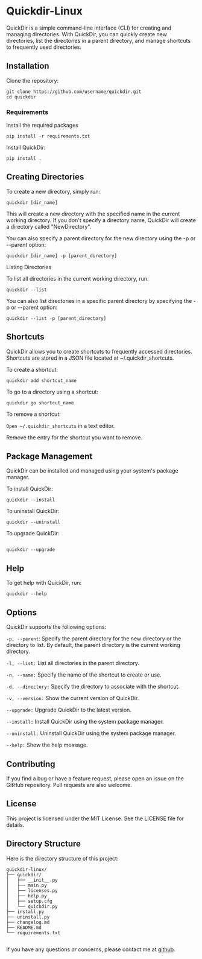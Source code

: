 # Quickdir-Linux
QuickDir is a simple command-line interface (CLI) for creating and managing directories. With QuickDir, you can quickly create new directories, list the directories in a parent directory, and manage shortcuts to frequently used directories. 


## Installation
Clone the repository:

```
git clone https://github.com/username/quickdir.git
cd quickdir
```
### Requirements
Install the required packages
```
pip install -r requirements.txt
```
   
   
Install QuickDir:
```
pip install .
```

## Creating Directories

To create a new directory, simply run:

    quickdir [dir_name]

This will create a new directory with the specified name in the current working directory. If you don't specify a directory name, QuickDir will create a directory called "NewDirectory".


You can also specify a parent directory for the new directory using the -p or --parent option:

    quickdir [dir_name] -p [parent_directory]
      

Listing Directories

To list all directories in the current working directory, run:

    quickdir --list
      

You can also list directories in a specific parent directory by specifying the -p or --parent option:

    quickdir --list -p [parent_directory]

## Shortcuts

QuickDir allows you to create shortcuts to frequently accessed directories. Shortcuts are stored in a JSON file located at ~/.quickdir_shortcuts.

To create a shortcut:
```
quickdir add shortcut_name
```

To go to a directory using a shortcut:
```
quickdir go shortcut_name
```

To remove a shortcut:

`Open ~/.quickdir_shortcuts` in a text editor.


Remove the entry for the shortcut you want to remove.

## Package Management

QuickDir can be installed and managed using your system's package manager.

To install QuickDir:
```
quickdir --install
```

To uninstall QuickDir:
```
quickdir --uninstall
```

To upgrade QuickDir:
```

quickdir --upgrade
```


## Help

To get help with QuickDir, run:

    quickdir --help

##  Options

QuickDir supports the following options:

`-p, --parent`: Specify the parent directory for the new directory or the directory to list. By default, the parent directory is the current working directory.

`-l, --list:` List all directories in the parent directory.

`-n, --name:` Specify the name of the shortcut to create or use.

`-d, --directory:` Specify the directory to associate with the shortcut.

`-v, --version:` Show the current version of QuickDir.

`--upgrade:` Upgrade QuickDir to the latest version.

`--install:` Install QuickDir using the system package manager.

`--uninstall:` Uninstall QuickDir using the system package manager.

`--help:` Show the help message.


## Contributing

If you find a bug or have a feature request, please open an issue on the GitHub repository. Pull requests are also welcome.
## License

This project is licensed under the MIT License. See the LICENSE file for details.

## Directory Structure

Here is the directory structure of this project:
```
quickdir-linux/
├── quickdir/
│   ├── __init__.py
│   ├── main.py
│   ├── licenses.py
│   ├── help.py
│   ├── setup.cfg
│   └── quickdir.py
├── install.py
├── uninstall.py
├── changelog.md
├── README.md
└── requirements.txt


```

If you have any questions or concerns, please contact me at [github](https://github.com/EmperialX).

